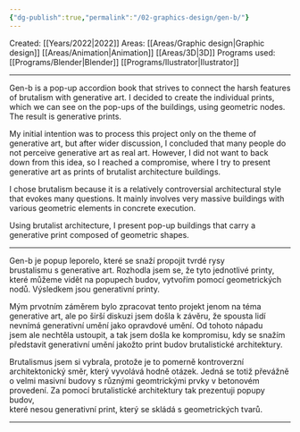 ```yaml
---
{"dg-publish":true,"permalink":"/02-graphics-design/gen-b/"}
---
```


Created: [[Years/2022\|2022]]
Areas: [[Areas/Graphic design\|Graphic design]] [[Areas/Animation\|Animation]] [[Areas/3D\|3D]]
Programs used: [[Programs/Blender\|Blender]] [[Programs/Ilustrator\|Ilustrator]]

----
Gen-b is a pop-up accordion book that strives to connect the harsh features of brutalism with generative art. I decided to create the individual prints, which we can see on the pop-ups of the buildings, using geometric nodes. The result is generative prints.

My initial intention was to process this project only on the theme of generative art, but after wider discussion, I concluded that many people do not perceive generative art as real art. However, I did not want to back down from this idea, so I reached a compromise, where I try to present generative art as prints of brutalist architecture buildings.  

I chose brutalism because it is a relatively controversial architectural style that evokes many questions. It mainly involves very massive buildings with various geometric elements in concrete execution.  

Using brutalist architecture, I present pop-up buildings that carry a generative print composed of geometric shapes.

----
Gen-b je popup leporelo, které se snaží propojit tvrdé rysy  
brustalismu s generative art. Rozhodla jsem se, že tyto jednotlivé printy, které můžeme vidět na popupech budov, vytvořím pomocí geometrických nodů. Výsledkem jsou generativní printy.

Mým prvotním záměrem bylo zpracovat tento projekt jenom na téma generative art, ale po širší diskuzi jsem došla k závěru, že spousta lidí nevnímá generativní umění jako opravdové umění. Od tohoto nápadu jsem ale nechtěla ustoupit, a tak jsem došla ke kompromisu, kdy se snažím představit generativní umění jakožto print budov brutalistické architektury.  

Brutalismus jsem si vybrala, protože je to pomerně kontroverzní architektonický směr, který vyvolává hodně otázek. Jedná se totiž převážně o velmi masivní budovy s různými geomtrickými prvky v betonovém provedení. Za pomocí brutalistické architektury tak prezentuji popupy budov,  
které nesou generativní print, který se skládá s geometrických tvarů.

---
